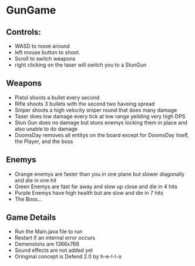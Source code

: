 # GunGame

<h2>Controls:</h2> 

<ul> <li>WASD to move around
  <li> left mouse button to shoot.
  <li> Scroll to switch weapons 
  <li> right clicking on the taser will switch you to a StunGun</ul>


<h2>Weapons</h2>

<ul> <li>Pistol shoots a bullet every second
  <li> Rifle shoots 3 bullets with the second two haveing spread
  <li> Sniper shoots a high velocity sniper round that does many damage
  <li> Taser does low damage every tick at low range yeilding very high DPS
  <li> Stun Gun does no damage but stuns enemys locking them in place and also unable to do damage
  <li> DoomsDay removes all entitys on the board except for DoomsDay itself, the Player, and the boss
</ul>

<h2>Enemys</h2>

<ul> <li>Orange enemys are faster than you in one plane but slower diagonally and die in one hit
  <li> Green Enemys are fast far away and slow up close and die in 4 hits
  <li> Purple Enemys have high health but are slow and die in 7 hits
  <li> The Boss...
</ul>

<h2>Game Details</h2>

<ul> <li>Run the Main.java file to run
  <li> Restart if an internal error occurs
  <li> Demensions are 1366x768
  <li> Sound effects are not added yet
  <li> Oringinal concept is Defend 2.0 by h-e-l-l-o
</ul>
